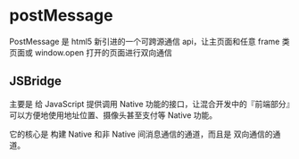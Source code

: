 # postMessage

PostMessage 是 html5 新引进的一个可跨源通信 api，让主页面和任意 frame 类页面或 window.open 打开的页面进行双向通信

## JSBridge

主要是 给 JavaScript 提供调用 Native 功能的接口，让混合开发中的『前端部分』可以方便地使用地址位置、摄像头甚至支付等 Native 功能。

它的核心是 构建 Native 和非 Native 间消息通信的通道，而且是 双向通信的通道。

